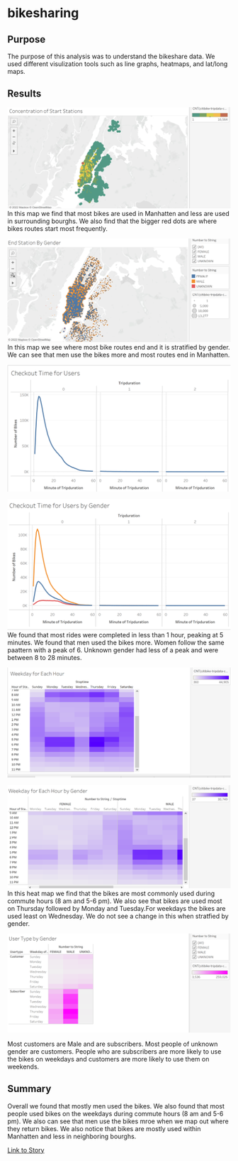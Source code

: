 # bikesharing

## Purpose

The purpose of this analysis was to understand the bikeshare data. We used different visulization tools such as line graphs, heatmaps, and lat/long maps. 

## Results
![Picture1](Resources/ConcentrationSS.png)
In this map we find that most bikes are used in Manhatten and less are used in surrounding bourghs. We also find that the bigger red dots are where bikes routes start most frequently.

![Picture2](Resources/EndGender.png)
In this map we see where most bike routes end and it is stratified by gender. We can see that men use the bikes more and most routes end in Manhatten.

![Picture3](Resources/CheckoutTimforUsers.png)

![Picture4](Resources/CheckoutTimforUsersbyGender.png)
We found that most rides were completed in less than 1 hour, peaking at 5 minutes. We found that men used the bikes more. Women follow the same paattern with a peak of 6. Unknown gender had less of a peak and were between 8 to 28 minutes.

![Picture5](Resources/Weekdayperhour.png)

![Picture6](Resources/Weekdayperhourbygender.png)
In this heat map we find that the bikes are most commonly used during commute hours (8 am and 5-6 pm). We also see that bikes are used most on Thursday followed by Monday and Tuesday.For weekdays the bikes are used least on Wednesday. We do not see a change in this when stratfied by gender. 

![Picture7](Resources/UTgender.png)

Most customers are Male and are subscribers. Most people of unknown gender are customers. 
People who are subscribers are more likely to use the bikes on weekdays and customers are more likely to use them on weekends.

## Summary
Overall we found that mostly men used the bikes. We also found that most people used bikes on the weekdays during commute hours (8 am and 5-6 pm). We also can see that men use the bikes mroe when we map out where they return bikes. We also notice that bikes are mostly used within Manhatten and less in neighboring bourghs. 

[Link to Story](https://public.tableau.com/app/profile/juhi.aggarwal5677/viz/Challenge_16667763017050/Story1?publish=yes)

